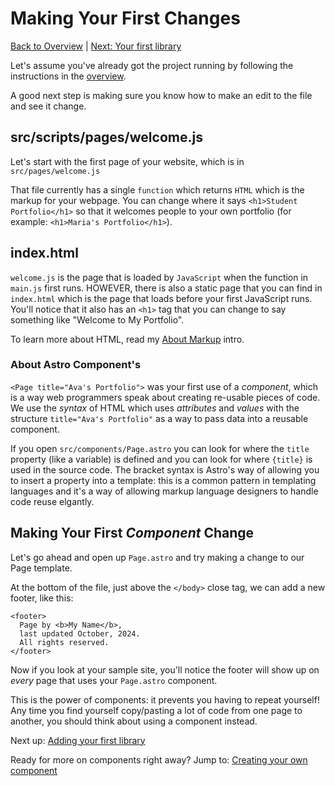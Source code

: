 # Making Your First Changes

[Back to Overview](../README.md) | [Next: Your first library](./3-library-instructions.md)

Let's assume you've already got the project running by following
the instructions in the [overview](./1-overview.md).

A good next step is making sure you know how to make an edit to the file and see it change.

## src/scripts/pages/welcome.js

Let's start with the first page of your website, which is in `src/pages/welcome.js`

That file currently has a single `function` which returns `HTML` which is the markup for your webpage. You can change where it says `<h1>Student Portfolio</h1>`
so that it welcomes people to your own portfolio (for example: `<h1>Maria's Portfolio</h1>`).

## index.html

`welcome.js` is the page that is loaded by `JavaScript` when the function in `main.js` first runs. HOWEVER, there is also a static page that you can find in `index.html` which is the page that loads before your first JavaScript runs. You'll notice that it also has an `<h1>` tag that you can change to say something like "Welcome to My Portfolio".

To learn more about HTML, read my [About Markup](./A-about-markup.md) intro.

### About Astro Component's

`<Page title="Ava's Portfolio">` was your first use of a _component_, which is a way web programmers
speak about creating re-usable pieces of code. We use the _syntax_ of HTML which uses _attributes_ and _values_
with the structure `title="Ava's Portfolio"` as a way to pass data into a reusable component.

If you open `src/components/Page.astro` you can look for where the `title` property (like a variable) is
defined and you can look for where `{title}` is used in the source code. The bracket syntax is Astro's
way of allowing you to insert a property into a template: this is a common pattern in templating languages
and it's a way of allowing markup language designers to handle code reuse elgantly.

## Making Your First _Component_ Change

Let's go ahead and open up `Page.astro` and try
making a change to our Page template.

At the bottom of the file, just above the `</body>`
close tag, we can add a new footer, like this:

```astro
<footer>
  Page by <b>My Name</b>,
  last updated October, 2024.
  All rights reserved.
</footer>
```

Now if you look at your sample site, you'll notice
the footer will show up on _every_ page that uses
your `Page.astro` component.

This is the power of components: it prevents you having
to repeat yourself! Any time you find yourself copy/pasting a lot of code from one page to another, you should
think about using a component instead.

Next up: [Adding your first library](./3-library-instructions.md)

Ready for more on components right away?
Jump to: [Creating your own component](./5-create-component.md)
